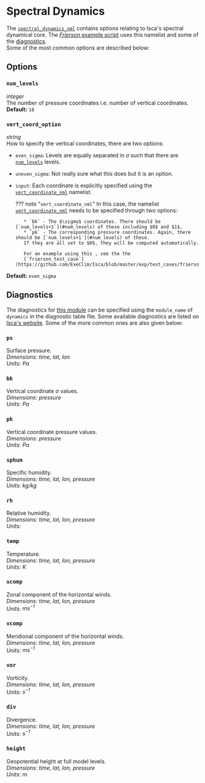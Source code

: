 # Spectral Dynamics
The [`spectral_dynamics_nml`](https://github.com/ExeClim/Isca/blob/master/src/atmos_spectral/model/spectral_dynamics.F90) 
contains options relating to Isca's spectral dynamical core. 
The [*Frierson* example script](https://github.com/ExeClim/Isca/blob/master/exp/test_cases/frierson/frierson_test_case.py)
uses this namelist and some of the [diagnostics](#diagnostics).</br>
Some of the most common options are described below:

## Options
### `num_levels`
*integer*</br>
The number of pressure coordinates i.e. number of vertical coordinates. </br>
**Default:** `18`

### `vert_coord_option`
*string*</br>
How to specify the vertical coordinates, there are two options: </br>

* `even_sigma`: Levels are equally separated in $\sigma$ such that there are [`num_levels`](#num_levels) levels. </br>
* `uneven_sigma`: Not really sure what this does but it is an option.
* `input`: Each coordinate is explicitly specified using the 
[`vert_coordinate_nml`](https://github.com/ExeClim/Isca/blob/master/src/atmos_spectral/init/vert_coordinate.F90) 
namelist. </br>

    ??? note "`vert_coordinate_nml`"
         In this case, the namelist 
         [`vert_coordinate_nml`](https://github.com/ExeClim/Isca/blob/master/src/atmos_spectral/init/vert_coordinate.F90)
         needs to be specified through two options:

         * `bk` - The $\sigma$ coordinates. There should be [`num_levels+1`](#num_levels) of these including $0$ and $1$.
         * `pk` - The corresponding pressure coordinates. Again, there should be [`num_levels+1`](#num_levels) of these.
         If they are all set to $0$, they will be computed automatically.
        
         For an example using this , see the the 
         [`frierson_test_case`](https://github.com/ExeClim/Isca/blob/master/exp/test_cases/frierson/frierson_test_case.py).


**Default:** `even_sigma`

## Diagnostics
The diagnostics for 
[this module](https://github.com/ExeClim/Isca/blob/master/src/atmos_spectral/model/spectral_dynamics.F90) 
can be specified using the `module_name` of `dynamics` in the 
diagnostic table file. Some available diagnostics are listed  on 
[Isca's website](https://execlim.github.io/Isca/modules/diag_manager_mod.html#output-fields). Some 
of the more common ones are also given below:

### `ps`
Surface pressure.</br>
*Dimensions: time, lat, lon*</br>
*Units: $Pa$*

### `bk`
Vertical coordinate $\sigma$ values.</br>
*Dimensions: pressure*</br>
*Units: $Pa$*

### `pk`
Vertical coordinate pressure values.</br>
*Dimensions: pressure*</br>
*Units: $Pa$*

### `sphum`
Specific humidity.</br>
*Dimensions: time, lat, lon, pressure*</br>
*Units: $kg/kg$*

### `rh`
Relative humidity.</br>
*Dimensions: time, lat, lon, pressure*</br>
*Units: $%$*

### `temp`
Temperature.</br>
*Dimensions: time, lat, lon, pressure*</br>
*Units: $K$*

### `ucomp`
Zonal component of the horizontal winds.</br>
*Dimensions: time, lat, lon, pressure*</br>
*Units: $ms^{-1}$*

### `vcomp`
Meridional component of the horizontal winds.</br>
*Dimensions: time, lat, lon, pressure*</br>
*Units: $ms^{-1}$*

### `vor`
Vorticity.</br>
*Dimensions: time, lat, lon, pressure*</br>
*Units: $s^{-1}$*

### `div`
Divergence.</br>
*Dimensions: time, lat, lon, pressure*</br>
*Units: $s^{-1}$*

### `height`
Geopotential height at full model levels.</br>
*Dimensions: time, lat, lon, pressure*</br>
*Units: $m$*
